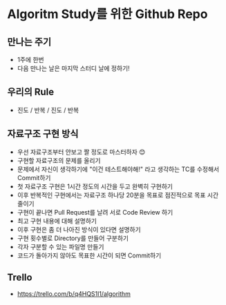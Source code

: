 # Algoritm Study를 위한 Github Repo
## 만나는 주기
- 1주에 한번 
- 다음 만나는 날은 마지막 스터디 날에 정하기!

## 우리의 Rule
- 진도 / 반복 / 진도 / 반복

## 자료구조 구현 방식
- 우선 자료구조부터 안보고 짤 정도로 마스터하자 :blush:
- 구현할 자료구조의 문제를 올리기
- 문제에서 자신이 생각하기에 "이건 테스트해야해!" 라고 생각하는 TC를 수정해서 Commit하기
- 첫 자료구조 구현은 1시간 정도의 시간을 두고 완벽히 구현하기
- 이후 반복적인 구현에서는 자료구조 하나당 20분을 목표로 점진적으로 목표 시간 줄이기
- 구현이 끝나면 Pull Request를 날려 서로 Code Review 하기
- 최고 구현 내용에 대해 설명하기
- 이후 구현은 좀 더 나아진 방식이 있다면 설명하기
- 구현 횟수별로 Directory를 만들어 구분하기
- 각자 구분할 수 있는 파일명 만들기
- 코드가 돌아가지 않아도 목표한 시간이 되면 Commit하기
## Trello
- https://trello.com/b/q4HQS1l1/algorithm